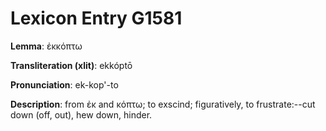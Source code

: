 # Lexicon Entry G1581

**Lemma**: ἐκκόπτω

**Transliteration (xlit)**: ekkóptō

**Pronunciation**: ek-kop'-to

**Description**:
from ἐκ and κόπτω; to exscind; figuratively, to frustrate:--cut down (off, out), hew down, hinder.
